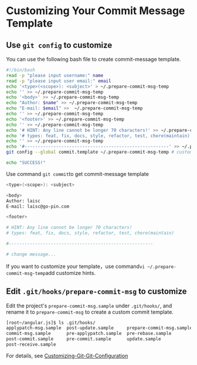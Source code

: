 # Customizing Your Commit Message Template

## Use `git config`  to customize

You can use the following bash file to create commit-message template.

```bash
#!/bin/bash
read -p "please input username:" name
read -p "please input user email:" email
echo '<type>(<scope>): <subject>' > ~/.prepare-commit-msg-temp
echo '' >> ~/.prepare-commit-msg-temp
echo '<body>' >> ~/.prepare-commit-msg-temp
echo "Author: $name" >> ~/.prepare-commit-msg-temp
echo "E-mail: $email" >>  ~/.prepare-commit-msg-temp
echo '' >> ~/.prepare-commit-msg-temp
echo '<footer>' >> ~/.prepare-commit-msg-temp
echo '' >> ~/.prepare-commit-msg-temp
echo '# HINT: Any line cannot be longer 70 characters!' >> ~/.prepare-commit-msg-temp
echo '# types: feat, fix, docs, style, refactor, test, chore(maintain)' >> ~/.prepare-commit-msg-temp
echo '' >> ~/.prepare-commit-msg-temp
echo '#-------------------------------------------------------' >> ~/.prepare-commit-msg-temp
git config --global commit.template ~/.prepare-commit-msg-temp # customizing commit template

echo "SUCCESS!"

```

Use command `git commit`to get commit-message template

```bash
<type>(<scope>): <subject>

<body>
Author: laisc
E-mail: laisc@go-pin.com

<footer>

# HINT: Any line cannot be longer 70 characters!
# types: feat, fix, docs, style, refactor, test, chore(maintain)

#-------------------------------------------------------

# change message...
```

If you want to customize your template，use command`vi ~/.prepare-commit-msg-temp`add customize hints.

## Edit `.git/hooks/prepare-commit-msg`  to customize

Edit the project's `prepare-commit-msg.sample` under `.git/hooks/`, and rename it to `prepare-commit-msg` to create a custom commit template.

```bash
[root~/angular.js]$ ls .git/hooks/
applypatch-msg.sample  post-update.sample     prepare-commit-msg.sample
commit-msg.sample      pre-applypatch.sample  pre-rebase.sample
post-commit.sample     pre-commit.sample      update.sample
post-receive.sample
```

For details, see [Customizing-Git-Git-Configuration](https://git-scm.com/book/en/v2/Customizing-Git-Git-Configuration#_code_commit_template_code)
